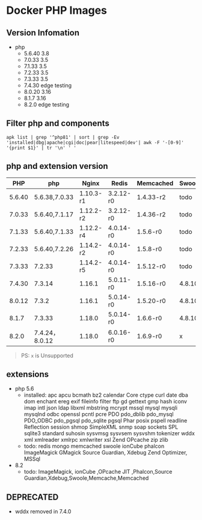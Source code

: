 # Docker PHP Images

## Version Infomation
- php
  - 5.6.40 3.8
  - 7.0.33 3.5
  - 7.1.33 3.5
  - 7.2.33 3.5
  - 7.3.33 3.5
  - 7.4.30 edge testing
  - 8.0.20 3.16
  - 8.1.7  3.16
  - 8.2.0 edge testing

## Filter php and components
`apk list | grep '^php81' | sort | grep -Ev 'installed|dbg|apache|cgi|doc|pear|litespeed|dev'| awk -F '-[0-9]' '{print $1}' | tr '\n' ' '`

## php and extension version

| PHP | php                 | Nginx     | Redis     | Memcached |  Swoole   | ioncube  |
| ------ | ------------------- | --------- | --------- | --------- | --- | --- |
| 5.6.40    | 5.6.38,7.0.33       | 1.10.3-r1 | 3.2.12-r0 | 1.4.33-r2 | todo |√|
| 7.0.33 | 5.6.40,7.1.17       | 1.12.2-r2 | 3.2.12-r0 | 1.4.36-r2 |   todo |√|
| 7.1.33  | 5.6.40,7.1.33       | 1.12.2-r4 | 4.0.14-r0 | 1.5.6-r0  |  todo  |√|
| 7.2.33 | 5.6.40,7.2.26       | 1.14.2-r2 | 4.0.14-r0 | 1.5.8-r0  |   todo  |√|
| 7.3.33 | 7.2.33              | 1.14.2-r5 | 4.0.14-r0 | 1.5.12-r0 |   todo  |√|
| 7.4.30 | 7.3.14              | 1.16.1    | 5.0.11-r0 | 1.5.16-r0 |   4.8.10  |√|
| 8.0.12   | 7.3.2               | 1.16.1    | 5.0.14-r0 | 1.5.20-r0 | 4.8.10 |x|
| 8.1.7 | 7.3.33              | 1.18.0    | 5.0.14-r0 | 1.6.6-r0  | 4.8.10 |x|
| 8.2.0  | 7.4.24，8.0.12       | 1.18.0    | 6.0.16-r0 | 1.6.9-r0  | x |x|

>PS: `x` is  Unsupported

## extensions
- php 5.6
  - installed: apc apcu bcmath bz2 calendar Core ctype curl date dba dom enchant ereg exif fileinfo filter ftp gd gettext gmp hash iconv imap intl json ldap libxml mbstring mcrypt mssql mysql mysqli mysqlnd odbc openssl pcntl pcre PDO pdo_dblib pdo_mysql PDO_ODBC pdo_pgsql pdo_sqlite pgsql Phar posix pspell readline Reflection session shmop SimpleXML snmp soap sockets SPL sqlite3 standard suhosin sysvmsg sysvsem sysvshm tokenizer wddx xml xmlreader xmlrpc xmlwriter xsl Zend OPcache zip zlib
  - todo: redis mongo memcached swoole ionCube phalcon ImageMagick GMagick Source Guardian, Xdebug Zend Optimizer, MSSql
- 8.2
  - todo: ImageMagick, ionCube ,OPcache JIT ,Phalcon,Source Guardian,Xdebug,Swoole,Memcache,Memcached


## DEPRECATED
- wddx removed in 7.4.0
